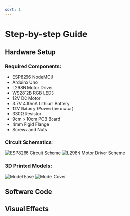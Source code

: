 ```yaml
---
sort: 1
---
```


# Step-by-step Guide


## Hardware Setup
### Required Components:
* ESP8266 NodeMCU
* Arduino Uno
* L298N Motor Driver
* WS2812B RGB LEDS
* 12V DC Motor
* 3.7V 400mA Lithium Battery
* 12V Battery (Power the motor)
* 330<span>&#8486;</span> Resistor
* 9cm &#xD7; 10cm PCB Board
* 4mm Rigid Flange
* Screws and Nuts

### Circuit Schematics:
<img src="/Users/yubai/Desktop/ECE202A/vision.github.io/assets/images/NodeMCU Circuit_schem.jpg" alt="ESP8266 Circuit Scheme">

<img src="/Users/yubai/Desktop/ECE202A/vision.github.io/assets/images/Motor Circuit_bb.png" alt="L298N Motor Driver Scheme">

### 3D Printed Models:
<img src="/Users/yubai/Desktop/ECE202A/vision.github.io/assets/images/Model Base.png" alt="Model Base">
<img src="/Users/yubai/Desktop/ECE202A/vision.github.io/assets/images/Model Cover.png" alt="Model Cover">

## Software Code

## Visual Effects








